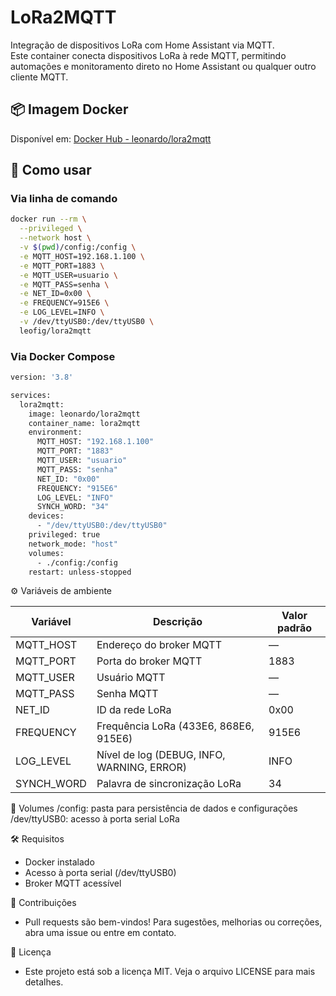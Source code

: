 # LoRa2MQTT

Integração de dispositivos LoRa com Home Assistant via MQTT.  
Este container conecta dispositivos LoRa à rede MQTT, permitindo automações e monitoramento direto no Home Assistant ou qualquer outro cliente MQTT.

## 📦 Imagem Docker

Disponível em: [Docker Hub - leonardo/lora2mqtt](https://hub.docker.com/r/leofig/lora2mqtt)

## 🚀 Como usar

### Via linha de comando

```bash
docker run --rm \
  --privileged \
  --network host \
  -v $(pwd)/config:/config \
  -e MQTT_HOST=192.168.1.100 \
  -e MQTT_PORT=1883 \
  -e MQTT_USER=usuario \
  -e MQTT_PASS=senha \
  -e NET_ID=0x00 \
  -e FREQUENCY=915E6 \
  -e LOG_LEVEL=INFO \
  -v /dev/ttyUSB0:/dev/ttyUSB0 \
  leofig/lora2mqtt
```

### Via Docker Compose

```bash
version: '3.8'

services:
  lora2mqtt:
    image: leonardo/lora2mqtt
    container_name: lora2mqtt
    environment:
      MQTT_HOST: "192.168.1.100"
      MQTT_PORT: "1883"
      MQTT_USER: "usuario"
      MQTT_PASS: "senha"
      NET_ID: "0x00"
      FREQUENCY: "915E6"
      LOG_LEVEL: "INFO"
      SYNCH_WORD: "34"
    devices:
      - "/dev/ttyUSB0:/dev/ttyUSB0"
    privileged: true
    network_mode: "host"
    volumes:
      - ./config:/config
    restart: unless-stopped
```

⚙️ Variáveis de ambiente

| Variável     | Descrição                                           | Valor padrão |
|--------------|-----------------------------------------------------|--------------|
| MQTT_HOST    | Endereço do broker MQTT                             | —            |
| MQTT_PORT    | Porta do broker MQTT                                | 1883         |
| MQTT_USER    | Usuário MQTT                                        | —            |
| MQTT_PASS    | Senha MQTT                                          | —            |
| NET_ID       | ID da rede LoRa                                     | 0x00         |
| FREQUENCY    | Frequência LoRa (433E6, 868E6, 915E6)               | 915E6        |
| LOG_LEVEL    | Nível de log (DEBUG, INFO, WARNING, ERROR)          | INFO         |
| SYNCH_WORD   | Palavra de sincronização LoRa                       | 34           |

📁 Volumes
/config: pasta para persistência de dados e configurações
/dev/ttyUSB0: acesso à porta serial LoRa

🛠️ Requisitos
- Docker instalado
- Acesso à porta serial (/dev/ttyUSB0)
- Broker MQTT acessível

🤝 Contribuições
- Pull requests são bem-vindos! Para sugestões, melhorias ou correções, abra uma issue ou entre em contato.

📄 Licença
- Este projeto está sob a licença MIT. Veja o arquivo LICENSE para mais detalhes.

